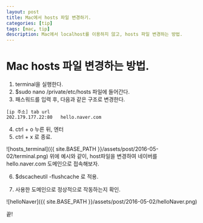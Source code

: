 ```yaml
---
layout: post
title: Mac에서 hosts 파일 변경하기.
categories: [tip]
tags: [mac, tip]
description: Mac에서 localhost를 이용하지 않고, hosts 파일 변경하는 방법.
---
```


# Mac hosts 파일 변경하는 방법.
1. terminal을 실행한다.
2. $sudo nano /private/etc/hosts 파일에 들어간다.
3. 패스워드를 입력 후, 다음과 같은 구조로 변경한다.

```
[ip 주소] tab url
202.179.177.22:80	hello.naver.com
```

4. ctrl + o 누른 뒤, 엔터
5. ctrl + x 로 종료.

![hosts_terminal]({{ site.BASE_PATH }}/assets/post/2016-05-02/terminal.png)
위에 예시와 같이, host파일을 변경하여 네이버를 hello.naver.com 도메인으로 접속해보자.

6. $dscacheutil -flushcache 로 적용.

7. 사용한 도메인으로 정상적으로 작동하는지 확인.

![helloNaver]({{ site.BASE_PATH }}/assets/post/2016-05-02/helloNaver.png)

끝!
